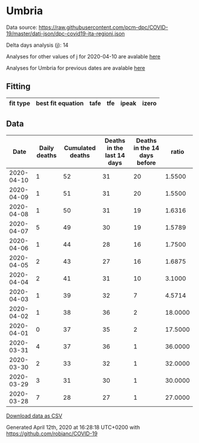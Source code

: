 # Umbria

Data source: https://raw.githubusercontent.com/pcm-dpc/COVID-19/master/dati-json/dpc-covid19-ita-regioni.json

Delta days analysis (j): 14

Analyses for other values of j for 2020-04-10 are avalable [here](../README.md)

Analyses for Umbria for previous dates are avalable [here](../../README.md)

## Fitting 
|fit type|best fit equation|tafe|tfe|ipeak|izero|
|-------|-----|--------|------|---|---|

## Data
|Date|Daily deaths|Cumulated deaths|Deaths in the last 14 days|Deaths in the 14 days before|ratio|
|----|----------|-----------|-------|--------------------|-----|
|2020-04-10|1|52|31|20|1.5500|
|2020-04-09|1|51|31|20|1.5500|
|2020-04-08|1|50|31|19|1.6316|
|2020-04-07|5|49|30|19|1.5789|
|2020-04-06|1|44|28|16|1.7500|
|2020-04-05|2|43|27|16|1.6875|
|2020-04-04|2|41|31|10|3.1000|
|2020-04-03|1|39|32|7|4.5714|
|2020-04-02|1|38|36|2|18.0000|
|2020-04-01|0|37|35|2|17.5000|
|2020-03-31|4|37|36|1|36.0000|
|2020-03-30|2|33|32|1|32.0000|
|2020-03-29|3|31|30|1|30.0000|
|2020-03-28|7|28|27|1|27.0000|

[Download data as CSV](COVID-19_umbria_j14_2020-04-10.csv)

Generated April 12th, 2020 at 16:28:18 UTC+0200 with https://github.com/robianc/COVID-19
